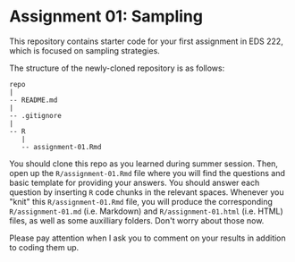 # Assignment 01: Sampling 

This repository contains starter code for your first assignment in EDS 222, which is focused on sampling strategies.

The structure of the newly-cloned repository is as follows:

```
repo
|
-- README.md
|
-- .gitignore
|
-- R
   |
   -- assignment-01.Rmd
```

You should clone this repo as you learned during summer session. Then, open up the `R/assignment-01.Rmd` file where you will find the questions and basic template for providing your answers. You should answer each question by inserting `R` code chunks in the relevant spaces. Whenever you "knit" this `R/assignment-01.Rmd` file, you will produce the corresponding `R/assignment-01.md` (i.e. Markdown) and `R/assignment-01.html` (i.e. HTML) files, as well as some auxilliary folders. Don't worry about those now.

Please pay attention when I ask you to comment on your results in addition to coding them up. 
